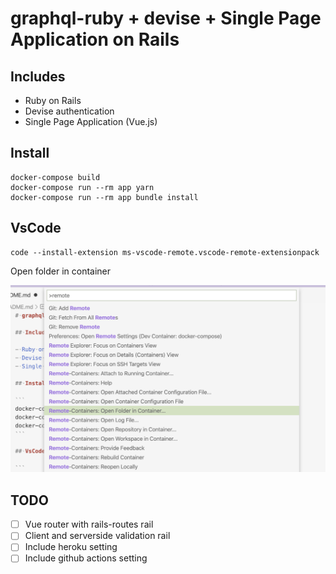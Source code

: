 # graphql-ruby + devise + Single Page Application on Rails

## Includes

- Ruby on Rails
- Devise authentication
- Single Page Application (Vue.js)

## Install

```
docker-compose build
docker-compose run --rm app yarn
docker-compose run --rm app bundle install
```

## VsCode

```
code --install-extension ms-vscode-remote.vscode-remote-extensionpack
```

Open folder in container

![remote development](./docs/vscode1.png)

## TODO

- [ ] Vue router with rails-routes rail
- [ ] Client and serverside validation rail
- [ ] Include heroku setting
- [ ] Include github actions setting
